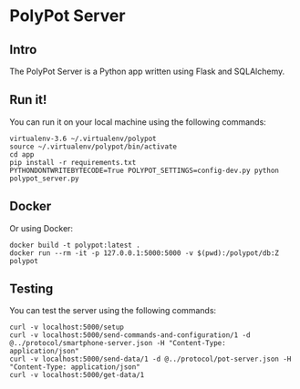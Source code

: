 # PolyPot Server

## Intro

The PolyPot Server is a Python app written using Flask and SQLAlchemy.

## Run it!

You can run it on your local machine using the following commands:

```
virtualenv-3.6 ~/.virtualenv/polypot
source ~/.virtualenv/polypot/bin/activate
cd app
pip install -r requirements.txt
PYTHONDONTWRITEBYTECODE=True POLYPOT_SETTINGS=config-dev.py python polypot_server.py
```

## Docker

Or using Docker:

```
docker build -t polypot:latest .
docker run --rm -it -p 127.0.0.1:5000:5000 -v $(pwd):/polypot/db:Z polypot
```

## Testing

You can test the server using the following commands:

```
curl -v localhost:5000/setup
curl -v localhost:5000/send-commands-and-configuration/1 -d @../protocol/smartphone-server.json -H "Content-Type: application/json"
curl -v localhost:5000/send-data/1 -d @../protocol/pot-server.json -H "Content-Type: application/json"
curl -v localhost:5000/get-data/1
```
